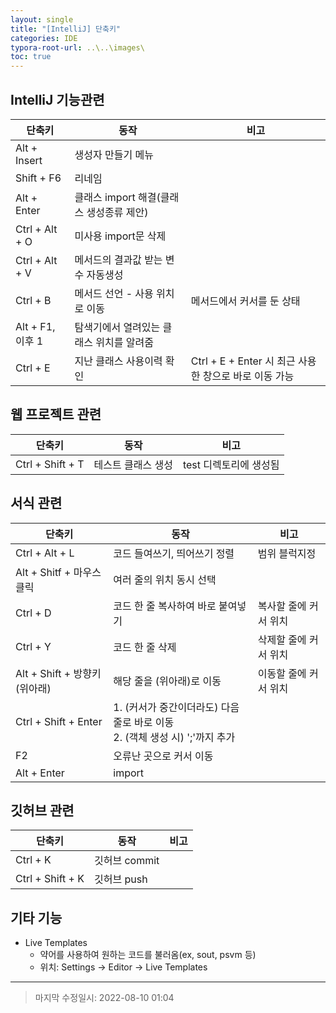 ```yaml
---
layout: single
title: "[IntelliJ] 단축키"
categories: IDE
typora-root-url: ..\..\images\
toc: true
---
```


## IntelliJ 기능관련

| 단축키           | 동작                                     | 비고                                                  |
| ---------------- | ---------------------------------------- | ----------------------------------------------------- |
| Alt + Insert     | 생성자 만들기 메뉴                       |                                                       |
| Shift + F6       | 리네임                                   |                                                       |
| Alt + Enter      | 클래스 import 해결(클래스 생성종류 제안) |                                                       |
| Ctrl + Alt + O   | 미사용 import문 삭제                     |                                                       |
| Ctrl + Alt + V   | 메서드의 결과값 받는 변수 자동생성       |                                                       |
| Ctrl + B         | 메서드 선언 - 사용 위치로 이동           | 메서드에서 커서를 둔 상태                             |
| Alt + F1, 이후 1 | 탐색기에서 열려있는 클래스 위치를 알려줌 |                                                       |
| Ctrl + E         | 지난 클래스 사용이력 확인                | Ctrl + E + Enter 시 최근 사용한 창으로 바로 이동 가능 |



## 웹 프로젝트 관련

| 단축키           | 동작               | 비고                   |
| ---------------- | ------------------ | ---------------------- |
| Ctrl + Shift + T | 테스트 클래스 생성 | test 디렉토리에 생성됨 |



## 서식 관련

| 단축키                       | 동작                                                         | 비고                  |
| ---------------------------- | ------------------------------------------------------------ | --------------------- |
| Ctrl + Alt + L               | 코드 들여쓰기, 띄어쓰기 정렬                                 | 범위 블럭지정         |
| Alt + Shitf + 마우스 클릭    | 여러 줄의 위치 동시 선택                                     |                       |
| Ctrl + D                     | 코드 한 줄 복사하여 바로 붙여넣기                            | 복사할 줄에 커서 위치 |
| Ctrl + Y                     | 코드 한 줄 삭제                                              | 삭제할 줄에 커서 위치 |
| Alt + Shift + 방향키(위아래) | 해당 줄을 (위아래)로 이동                                    | 이동할 줄에 커서 위치 |
| Ctrl + Shift + Enter         | 1. (커서가 중간이더라도) 다음 줄로 바로 이동 <br />2. (객체 생성 시) ';'까지 추가 |                       |
| F2                           | 오류난 곳으로 커서 이동                                      |                       |
| Alt + Enter                  | import                                                       |                       |



## 깃허브 관련

| 단축키           | 동작          | 비고 |
| ---------------- | ------------- | ---- |
| Ctrl + K         | 깃허브 commit |      |
| Ctrl + Shift + K | 깃허브 push   |      |



## 기타 기능

- Live Templates
  - 약어를 사용하여 원하는 코드를 불러옴(ex, sout, psvm 등)
  - 위치: Settings -> Editor -> Live Templates

------

> 마지막 수정일시: 2022-08-10 01:04
